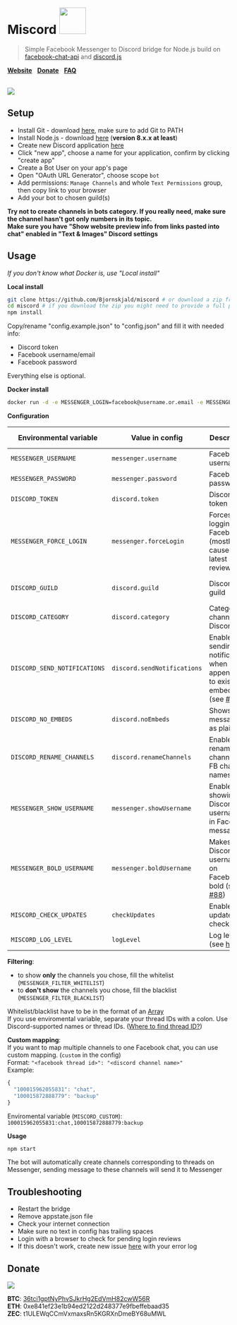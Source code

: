 # Miscord <img src="../gh-pages/img/icon.png" width="60">
> Simple Facebook Messenger to Discord bridge for Node.js build on [facebook-chat-api](https://github.com/Schmavery/facebook-chat-api) and [discord.js](https://discord.js.org)

**[Website](https://miscord.js.org/)** &nbsp; **[Donate](#donate)** &nbsp; **[FAQ](../../wiki/faq)**

<br>

<a href="https://miscord.js.org/">
  <img src="../gh-pages/img/screenshot.png" style="max-width: 80%">
</a>

## Setup

- Install Git - download [here](https://git-scm.com/download/win), make sure to add Git to PATH
- Install Node.js - download [here](https://nodejs.org/en/download/) (**version 8.x.x at least**)
- Create new Discord application [here](https://discordapp.com/developers/applications/me)
- Click "new app", choose a name for your application, confirm by clicking "create app"
- Create a Bot User on your app's page
- Open "OAuth URL Generator", choose scope `bot`
- Add permissions: `Manage Channels` and whole `Text Permissions` group, then copy link to your browser
- Add your bot to chosen guild(s)

**Try not to create channels in bots category. If you really need, make sure the channel hasn't got only numbers in its topic.**  
**Make sure you have "Show website preview info from links pasted into chat" enabled in "Text & Images" Discord settings**

## Usage

*If you don't know what Docker is, use "Local install"*

**Local install**
```bash
git clone https://github.com/Bjornskjald/miscord # or download a zip from GitHub repo and extract it to folder of your choice
cd miscord # if you download the zip you might need to provide a full path, like C:\Users\User\Downloads\miscord-master
npm install
```

Copy/rename "config.example.json" to "config.json" and fill it with needed info:
- Discord token
- Facebook username/email
- Facebook password

Everything else is optional.

**Docker install**
```bash
docker run -d -e MESSENGER_LOGIN=facebook@username.or.email -e MESSENGER_PASSWORD=yourfacebookpass -e DISCORD_TOKEN=token Bjornskjald/miscord
``` 

**Configuration**

| Environmental variable |  Value in config  | Description | Optional | Default value |
| ---------------------- | ----------------- | ----------- | -------- | ------------- |
| `MESSENGER_USERNAME` | `messenger.username` | Facebook username | :heavy_multiplication_x: | none |
| `MESSENGER_PASSWORD` | `messenger.password` | Facebook password | :heavy_multiplication_x: | none |
| `DISCORD_TOKEN` | `discord.token` | Discord token | :heavy_multiplication_x: | none |
| `MESSENGER_FORCE_LOGIN` | `messenger.forceLogin` | Forces logging in to Facebook (mostly caused by latest logins review) | :heavy_check_mark: | `false` |
| `DISCORD_GUILD` | `discord.guild` | Discord guild | :heavy_check_mark: | (first guild available) |
| `DISCORD_CATEGORY` | `discord.category` | Category of channels on Discord | :heavy_check_mark: | `messenger` |
| `DISCORD_SEND_NOTIFICATIONS` | `discord.sendNotifications` | Enables sending notifications when appending to existing embeds (see <a href="../../issues/71">#71</a>) | :heavy_check_mark: | `true` |
| `DISCORD_NO_EMBEDS` | `discord.noEmbeds` | Shows messages as plaintext | :heavy_check_mark: | `false` |
| `DISCORD_RENAME_CHANNELS` | `discord.renameChannels` | Enables renaming channels to FB chat names | :heavy_check_mark: | `true` |
| `MESSENGER_SHOW_USERNAME` | `messenger.showUsername` | Enables showing Discord username in Facebook messages | :heavy_check_mark: | `true` |
| `MESSENGER_BOLD_USERNAME` | `messenger.boldUsername` | Makes all Discord usernames on Facebook bold (see <a href="../../issues/88">#88</a>) | :heavy_check_mark: | `false` |
| `MISCORD_CHECK_UPDATES` | `checkUpdates` | Enables update checking | :heavy_check_mark: | `true` |
| `MISCORD_LOG_LEVEL` | `logLevel` | Log level (see <a href="https://github.com/npm/npmlog#loglevelprefix-message-">here</a>) | :heavy_check_mark: | `info` |

**Filtering**:
- to show **only** the channels you chose, fill the whitelist (`MESSENGER_FILTER_WHITELIST`)
- to **don't show** the channels you chose, fill the blacklist (`MESSENGER_FILTER_BLACKLIST`)

Whitelist/blacklist have to be in the format of an [Array](https://developer.mozilla.org/en-US/docs/Web/JavaScript/Reference/Global_Objects/Array)  
If you use enviromental variable, separate your thread IDs with a colon.
Use Discord-supported names or thread IDs. ([Where to find thread ID?](../../wiki/faq#where-to-find-thread-id))

**Custom mapping**:  
If you want to map multiple channels to one Facebook chat, you can use custom mapping. (`custom` in the config)  
Format: `"<facebook thread id>": "<discord channel name>"`  
Example:  
```javascript
{
  "100015962055831": "chat",
  "100015872888779": "backup"
}
```  
Enviromental variable (`MISCORD_CUSTOM`): `100015962055831:chat,100015872888779:backup`

**Usage**
```bash
npm start
```

The bot will automatically create channels corresponding to threads on Messenger, sending message to these channels will send it to Messenger

## Troubleshooting

- Restart the bridge
- Remove appstate.json file
- Check your internet connection
- Make sure no text in config has trailing spaces
- Login with a browser to check for pending login reviews
- If this doesn't work, create new issue [here](../../issues) with your error log

## Donate

[![](https://www.paypalobjects.com/en_US/i/btn/btn_donateCC_LG.gif)](https://www.paypal.com/cgi-bin/webscr?cmd=_s-xclick&hosted_button_id=6MVRTWBXNH8J6)

**BTC**: <a href="bitcoin://36tci1gptNyPhvSJkrHg2EdVmH82cwW56R">36tci1gptNyPhvSJkrHg2EdVmH82cwW56R</a>  
**ETH**: 0xe841ef23e1b94ed2122d248377e9fbeffebaad35  
**ZEC**: t1ULEWqCCmVxmaxsRn5KGRXnDmeBY68uMWL
